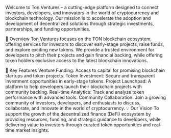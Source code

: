 Welcome to Ton Ventures – a cutting-edge platform designed to connect investors, developers, and innovators in the world of cryptocurrency and blockchain technology. Our mission is to accelerate the adoption and development of decentralized solutions through strategic investments, partnerships, and funding opportunities.

🚀 Overview
Ton Ventures focuses on the TON blockchain ecosystem, offering services for investors to discover early-stage projects, raise funds, and explore exciting new tokens. We provide a trusted environment for developers to pitch their projects and gain financial backing, while offering token holders exclusive access to the latest blockchain innovations.

🌟 Key Features
Venture Funding: Access to capital for promising blockchain startups and token projects.
Token Investment: Secure and transparent investment opportunities in early-stage tokens.
Project Launchpad: A platform to help developers launch their blockchain projects with community backing.
Real-time Analytics: Track and analyze token performance with advanced tools.
Community Collaboration: Join a growing community of investors, developers, and enthusiasts to discuss, collaborate, and innovate in the world of cryptocurrency.
💡 Our Vision
To support the growth of the decentralized finance (DeFi) ecosystem by providing resources, funding, and strategic guidance to developers, while delivering value to investors through curated token opportunities and real-time market insights.